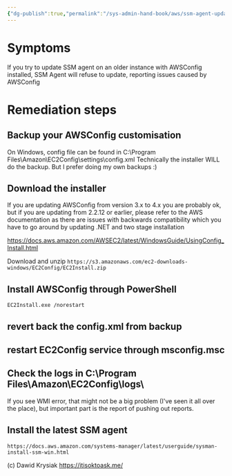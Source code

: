 ```yaml
---
{"dg-publish":true,"permalink":"/sys-admin-hand-book/aws/ssm-agent-update-fails-due-to-aws-config/","title":"SSM agent update fails due to AWS Config","tags":["AWS","EC2","SSM","AWSConfig","windows"]}
---
```


# Symptoms
If you try to update SSM agent on an older instance with AWSConfig installed, SSM Agent will refuse to update, reporting issues caused by AWSConfig

# Remediation steps

## Backup your AWSConfig customisation
On Windows, config file can be found in C:\Program Files\Amazon\EC2Config\settings\config.xml
Technically the installer WILL do the backup. But I prefer doing my own backups :)

## Download the installer
If you are updating AWSConfig from version 3.x to 4.x you are probably ok, but if you are updating from 2.2.12 or earlier, please refer to the AWS documentation as there are issues with backwards compatibility which you have to go around by updating .NET and two stage installation

https://docs.aws.amazon.com/AWSEC2/latest/WindowsGuide/UsingConfig_Install.html

Download and unzip ``` https://s3.amazonaws.com/ec2-downloads-windows/EC2Config/EC2Install.zip ```

## Install AWSConfig through PowerShell

```EC2Install.exe /norestart```

## revert back the config.xml from backup

## restart EC2Config service through msconfig.msc

## Check the logs in C:\\Program Files\\Amazon\\EC2Config\\logs\\
If you see WMI error, that might not be a big problem (I've seen it all over the place), but important part is the report of pushing out reports.

## Install the latest SSM agent
``` https://docs.aws.amazon.com/systems-manager/latest/userguide/sysman-install-ssm-win.html ```

(c) Dawid Krysiak https://itisoktoask.me/